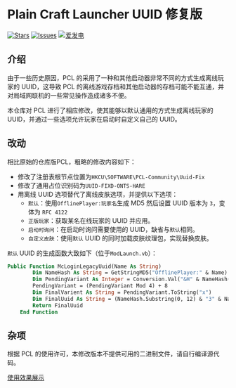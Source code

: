 # Plain Craft Launcher UUID 修复版

[![Stars](https://img.shields.io/github/stars/PCL-Community/PCL2-Uuid-Fix?style=flat&logo=data:image/svg%2bxml;base64,PHN2ZyB4bWxucz0iaHR0cDovL3d3dy53My5vcmcvMjAwMC9zdmciIHZlcnNpb249IjEiIHdpZHRoPSIxNiIgaGVpZ2h0PSIxNiI+PHBhdGggZD0iTTggLjI1YS43NS43NSAwIDAgMSAuNjczLjQxOGwxLjg4MiAzLjgxNSA0LjIxLjYxMmEuNzUuNzUgMCAwIDEgLjQxNiAxLjI3OWwtMy4wNDYgMi45Ny43MTkgNC4xOTJhLjc1MS43NTEgMCAwIDEtMS4wODguNzkxTDggMTIuMzQ3bC0zLjc2NiAxLjk4YS43NS43NSAwIDAgMS0xLjA4OC0uNzlsLjcyLTQuMTk0TC44MTggNi4zNzRhLjc1Ljc1IDAgMCAxIC40MTYtMS4yOGw0LjIxLS42MTFMNy4zMjcuNjY4QS43NS43NSAwIDAgMSA4IC4yNVoiIGZpbGw9IiNlYWM1NGYiLz48L3N2Zz4=&logoSize=auto&label=Stars&labelColor=666666&color=eac54f)](https://github.com/Hex-Dragon/PCL2/)
[![Issues](https://img.shields.io/github/issues/PCL-Community/PCL2-Uuid-Fix?style=flat&label=Issues&labelColor=666666&color=1a7f37)](https://github.com/Hex-Dragon/PCL2/issues)
[![爱发电](https://img.shields.io/badge/赞助-%E7%88%B1%E5%8F%91%E7%94%B5-946ce6?style=flat&labelColor=666666&logoSize=auto)](https://afdian.net/@LTCat)

## 介绍

由于一些历史原因，PCL 的采用了一种和其他启动器非常不同的方式生成离线玩家的 UUID，这导致 PCL 的离线游戏存档和其他启动器的存档可能不能互通，并对局域网联机的一些常见操作造成诸多不便。

本仓库对 PCL 进行了相应修改，使其能够以默认通用的方式生成离线玩家的 UUID，并通过一些选项允许玩家在启动时自定义自己的 UUID。

## 改动
相比原始的仓库版PCL，粗略的修改内容如下：
- 修改了注册表根节点位置为`HKCU\SOFTWARE\PCL-Community\Uuid-Fix`
- 修改了通用占位识别码为`UUID-FIXD-ONTS-HARE`
- 用离线 UUID 选项替代了离线皮肤选项，并提供以下选项：
  - `默认`：使用`OfflinePlayer:玩家名`生成 MD5 然后设置 UUID 版本为 `3`，变体为 `RFC 4122`
  - `正版玩家`：获取某名在线玩家的 UUID 并应用。
  - `启动时询问`：在启动时询问需要使用的 UUID，缺省与`默认`相同。
  - `自定义皮肤`：使用`默认` UUID 的同时加载皮肤纹理包，实现替换皮肤。
 
`默认` UUID 的生成函数大致如下（位于`ModLaunch.vb`）：
```vb
Public Function McLoginLegacyUuid(Name As String)
        Dim NameHash As String = GetStringMD5("OfflinePlayer:" & Name)
        Dim PendingVariant As Integer = Conversion.Val("&H" & NameHash(16))
        PendingVariant = (PendingVariant Mod 4) + 8
        Dim FinalVarient As String = PendingVariant.ToString("x")
        Dim FinalUuid As String = (NameHash.Substring(0, 12) & "3" & NameHash.Substring(13, 3) & FinalVarient & NameHash.Substring(17, 15)).ToLower()
        Return FinalUuid
    End Function
```

## 杂项
根据 PCL 的使用许可，本修改版本不提供可用的二进制文件，请自行编译源代码。

[使用效果展示](https://github.com/PCL-Community/PCL2-Uuid-Fix/blob/Silverteal-commits/TRIVIAS.md)
